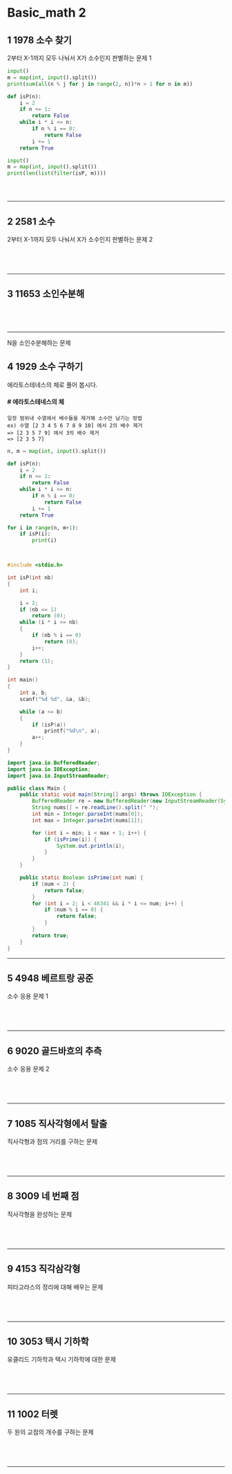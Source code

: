 # **Basic_math 2**

## **1	1978	 소수 찾기**
2부터 X-1까지 모두 나눠서 X가 소수인지 판별하는 문제 1

```py
input()
m = map(int, input().split())
print(sum(all(n % j for j in range(2, n))*n > 1 for n in m))
```

```py
def isP(n):
    i = 2
    if n <= 1:
        return False
    while i * i <= n:
        if n % i == 0:
            return False
        i += 1
    return True

input()
m = map(int, input().split())
print(len(list(filter(isP, m))))
```

```js
```

```java
```

```c
```
___

## **2	2581	 소수**
2부터 X-1까지 모두 나눠서 X가 소수인지 판별하는 문제 2

```py
```

```js
```

```java
```

```c
```
___

## **3	11653	 소인수분해**

```py
```

```js
```

```java
```

```c
```

___
N을 소인수분해하는 문제

## **4	1929	 소수 구하기**
에라토스테네스의 체로 풀어 봅시다.


#### **# 에라토스테네스의 체**

    일정 범위내 수열에서 배수들을 제거해 소수만 남기는 방법  
    ex) 수열 [2 3 4 5 6 7 8 9 10] 에서 2의 배수 제거  
    => [2 3 5 7 9] 에서 3의 배수 제거  
    => [2 3 5 7]  

```py
n, m = map(int, input().split())

def isP(n):
    i = 2
    if n <= 1:
        return False
    while i * i <= n:
        if n % i == 0:
            return False
        i += 1
    return True

for i in range(n, m+1):
    if isP(i):
        print(i)
```

```js
```

```java
```

```c
#include <stdio.h>

int isP(int nb)
{
    int i;

    i = 2;
    if (nb <= 1)
        return (0);
    while (i * i <= nb)
    {
        if (nb % i == 0)
            return (0);
        i++;
    }
    return (1);
}

int main()
{
    int a, b;
    scanf("%d %d", &a, &b);

    while (a <= b)
    {
        if (isP(a))
            printf("%d\n", a);
        a++;
    }
}
```

```java
import java.io.BufferedReader;
import java.io.IOException;
import java.io.InputStreamReader;

public class Main {
    public static void main(String[] args) throws IOException {
        BufferedReader re = new BufferedReader(new InputStreamReader(System.in));
        String nums[] = re.readLine().split(" ");
        int min = Integer.parseInt(nums[0]);
        int max = Integer.parseInt(nums[1]);

        for (int i = min; i < max + 1; i++) {
            if (isPrime(i)) {
                System.out.println(i);
            }
        }
    }

    public static Boolean isPrime(int num) {
        if (num < 2) {
            return false;
        }
        for (int i = 2; i < 46341 && i * i <= num; i++) {
            if (num % i == 0) {
                return false;
            }
        }
        return true;
    }
}
```
___

## **5	4948	 베르트랑 공준**
소수 응용 문제 1

```py
```

```js
```

```java
```

```c
```
___

## **6	9020	 골드바흐의 추측**
소수 응용 문제 2

```py
```

```js
```

```java
```

```c
```
___

## **7	1085	 직사각형에서 탈출**
직사각형과 점의 거리를 구하는 문제

```py
```

```js
```

```java
```

```c
```
___

## **8	3009	 네 번째 점**
직사각형을 완성하는 문제

```py
```

```js
```

```java
```

```c
```
___

## **9	4153	 직각삼각형**
피타고라스의 정리에 대해 배우는 문제

```py
```

```js
```

```java
```

```c
```
___

## **10	3053	 택시 기하학**
유클리드 기하학과 택시 기하학에 대한 문제

```py
```

```js
```

```java
```

```c
```
___

## **11	1002	 터렛**
두 원의 교점의 개수를 구하는 문제

```py
```

```js
```

```java
```

```c
```
___